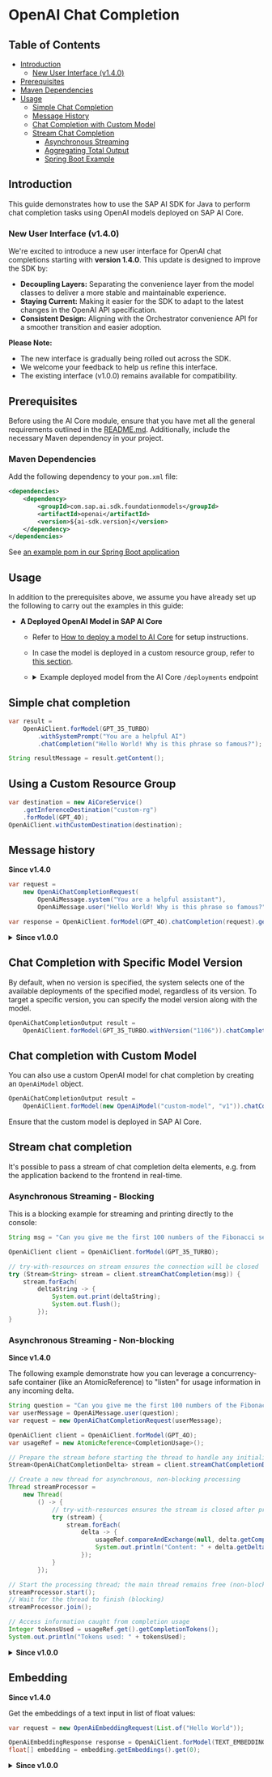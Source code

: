 # OpenAI Chat Completion

## Table of Contents

- [Introduction](#introduction)
    - [New User Interface (v1.4.0)](#new-user-interface-v140)
- [Prerequisites](#prerequisites)
- [Maven Dependencies](#maven-dependencies)
- [Usage](#usage)
    - [Simple Chat Completion](#simple-chat-completion)
    - [Message History](#message-history)
    - [Chat Completion with Custom Model](#chat-completion-with-custom-model)
    - [Stream Chat Completion](#stream-chat-completion)
        - [Asynchronous Streaming](#asynchronous-streaming)
        - [Aggregating Total Output](#aggregating-total-output)
        - [Spring Boot Example](#spring-boot-example)

## Introduction

This guide demonstrates how to use the SAP AI SDK for Java to perform chat completion tasks using OpenAI models deployed on SAP AI Core.

### New User Interface (v1.4.0)

We're excited to introduce a new user interface for OpenAI chat completions starting with **version 1.4.0**. This update is designed to improve the SDK by:

- **Decoupling Layers:** Separating the convenience layer from the model classes to deliver a more stable and maintainable experience.
- **Staying Current:** Making it easier for the SDK to adapt to the latest changes in the OpenAI API specification.
- **Consistent Design:** Aligning with the Orchestrator convenience API for a smoother transition and easier adoption.

**Please Note:**

- The new interface is gradually being rolled out across the SDK.
- We welcome your feedback to help us refine this interface.
- The existing interface (v1.0.0) remains available for compatibility.

## Prerequisites

Before using the AI Core module, ensure that you have met all the general requirements outlined in the [README.md](../../README.md#general-requirements).
Additionally, include the necessary Maven dependency in your project.

### Maven Dependencies

Add the following dependency to your `pom.xml` file:

```xml
<dependencies>
    <dependency>
        <groupId>com.sap.ai.sdk.foundationmodels</groupId>
        <artifactId>openai</artifactId>
        <version>${ai-sdk.version}</version>
    </dependency>
</dependencies>
```

See [an example pom in our Spring Boot application](../../sample-code/spring-app/pom.xml)

## Usage

In addition to the prerequisites above, we assume you have already set up the following to carry out the examples in this guide:

- **A Deployed OpenAI Model in SAP AI Core**
    - Refer
      to [How to deploy a model to AI Core](https://help.sap.com/docs/sap-ai-core/sap-ai-core-service-guide/create-deployment-for-generative-ai-model-in-sap-ai-core)
      for setup instructions.
    - In case the model is deployed in a custom resource group, refer to [this section](#using-a-custom-resource-group).
    - <details>
      <summary>Example deployed model from the AI Core <code>/deployments</code> endpoint</summary>

      ```json
      {
        "id": "d123456abcdefg",
        "deploymentUrl": "https://api.ai.region.aws.ml.hana.ondemand.com/v2/inference/deployments/d123456abcdefg",
        "configurationId": "12345-123-123-123-123456abcdefg",
        "configurationName": "gpt-35-turbo",
        "scenarioId": "foundation-models",
        "status": "RUNNING",
        "statusMessage": null,
        "targetStatus": "RUNNING",
        "lastOperation": "CREATE",
        "latestRunningConfigurationId": "12345-123-123-123-123456abcdefg",
        "ttl": null,
        "details": {
          "scaling": {
            "backendDetails": {}
          },
          "resources": {
            "backendDetails": {
              "model": {
                "name": "gpt-35-turbo",
                "version": "latest"
              }
            }
          }
        },
        "createdAt": "2024-07-03T12:44:22Z",
        "modifiedAt": "2024-07-16T12:44:19Z",
        "submissionTime": "2024-07-03T12:44:51Z",
        "startTime": "2024-07-03T12:45:56Z",
        "completionTime": null
      }
      ```

      </details>

## Simple chat completion

```java
var result =
    OpenAiClient.forModel(GPT_35_TURBO)
        .withSystemPrompt("You are a helpful AI")
        .chatCompletion("Hello World! Why is this phrase so famous?");

String resultMessage = result.getContent();
```

## Using a Custom Resource Group

```java
var destination = new AiCoreService()
    .getInferenceDestination("custom-rg")
    .forModel(GPT_4O);
OpenAiClient.withCustomDestination(destination);
```

## Message history

**Since v1.4.0**

```java
var request =
    new OpenAiChatCompletionRequest(
        OpenAiMessage.system("You are a helpful assistant"),
        OpenAiMessage.user("Hello World! Why is this phrase so famous?"));

var response = OpenAiClient.forModel(GPT_4O).chatCompletion(request).getContent();
```

<details>
<summary><b>Since v1.0.0</b></summary>

```java
var systemMessage =
    new OpenAiChatSystemMessage().setContent("You are a helpful assistant");
var userMessage =
    new OpenAiChatUserMessage().addText("Hello World! Why is this phrase so famous?");
var request =
    new OpenAiChatCompletionParameters().addMessages(systemMessage, userMessage);

var result = OpenAiClient.forModel(GPT_35_TURBO).chatCompletion(request);

String resultMessage = result.getContent();
```

See [an example in our Spring Boot application](../../sample-code/spring-app/src/main/java/com/sap/ai/sdk/app/services/OpenAiService.java)

</details>

## Chat Completion with Specific Model Version

By default, when no version is specified, the system selects one of the available deployments of the specified model, regardless of its version.
To target a specific version, you can specify the model version along with the model.

```java
OpenAiChatCompletionOutput result =
    OpenAiClient.forModel(GPT_35_TURBO.withVersion("1106")).chatCompletion(request);
```

## Chat completion with Custom Model

You can also use a custom OpenAI model for chat completion by creating an `OpenAiModel` object. 

```java
OpenAiChatCompletionOutput result =
    OpenAiClient.forModel(new OpenAiModel("custom-model", "v1")).chatCompletion(request);
```

Ensure that the custom model is deployed in SAP AI Core.

## Stream chat completion

It's possible to pass a stream of chat completion delta elements, e.g. from the application backend to the frontend in real-time.

### Asynchronous Streaming - Blocking

This is a blocking example for streaming and printing directly to the console:

```java
String msg = "Can you give me the first 100 numbers of the Fibonacci sequence?";

OpenAiClient client = OpenAiClient.forModel(GPT_35_TURBO);

// try-with-resources on stream ensures the connection will be closed
try (Stream<String> stream = client.streamChatCompletion(msg)) {
    stream.forEach(
        deltaString -> {
            System.out.print(deltaString);
            System.out.flush();
        });
}
```

### Asynchronous Streaming - Non-blocking

**Since v1.4.0**

The following example demonstrate how you can leverage a concurrency-safe container (like an AtomicReference) to "listen" for usage information in any incoming delta.

```java
String question = "Can you give me the first 100 numbers of the Fibonacci sequence?";
var userMessage = OpenAiMessage.user(question);
var request = new OpenAiChatCompletionRequest(userMessage);

OpenAiClient client = OpenAiClient.forModel(GPT_4O);
var usageRef = new AtomicReference<CompletionUsage>();

// Prepare the stream before starting the thread to handle any initialization exceptions
Stream<OpenAiChatCompletionDelta> stream = client.streamChatCompletionDeltas(request);

// Create a new thread for asynchronous, non-blocking processing
Thread streamProcessor =
    new Thread(
        () -> {
            // try-with-resources ensures the stream is closed after processing
            try (stream) {
                stream.forEach(
                    delta -> {
                        usageRef.compareAndExchange(null, delta.getCompletionUsage());
                        System.out.println("Content: " + delta.getDeltaContent());
                    });
            }
        });

// Start the processing thread; the main thread remains free (non-blocking)
streamProcessor.start();
// Wait for the thread to finish (blocking)
streamProcessor.join();

// Access information caught from completion usage
Integer tokensUsed = usageRef.get().getCompletionTokens();
System.out.println("Tokens used: " + tokensUsed);
```

<details>
<summary><b>Since v1.0.0</b></summary>

The following example is non-blocking and demonstrates how to aggregate the complete response.
Any asynchronous library can be used, such as the classic Thread API.

```java
var question = "Can you give me the first 100 numbers of the Fibonacci sequence?";

var userMessage =
    new OpenAiChatMessage.OpenAiChatUserMessage().addText(question);
var requestParameters =
    new OpenAiChatCompletionParameters().addMessages(userMessage);

var client = OpenAiClient.forModel(GPT_35_TURBO);
var totalOutput = new OpenAiChatCompletionOutput();

// Prepare the stream before starting the thread to handle any initialization exceptions
Stream<OpenAiChatCompletionDelta> stream =
    client.streamChatCompletionDeltas(requestParameters);

var streamProcessor =
    new Thread(
        () -> {
          // try-with-resources ensures the stream is closed after processing
          try (stream) {
            stream.peek(totalOutput::addDelta).forEach(System.out::println);
          }
        });

streamProcessor.start(); // Start processing in a separate thread (non-blocking)
streamProcessor.join(); // Wait for the thread to finish (blocking)

// Access aggregated information from total output
Integer tokensUsed = totalOutput.getUsage().getCompletionTokens();
System.out.println("Tokens used: " + tokensUsed);
```

Please find [an example in our Spring Boot application](../../sample-code/spring-app/src/main/java/com/sap/ai/sdk/app/services/OpenAiService.java). It shows the usage of Spring
Boot's `ResponseBodyEmitter` to stream the chat completion delta messages to the frontend in real-time.

</details>

## Embedding

**Since v1.4.0**

Get the embeddings of a text input in list of float values:

```java
var request = new OpenAiEmbeddingRequest(List.of("Hello World"));

OpenAiEmbeddingResponse response = OpenAiClient.forModel(TEXT_EMBEDDING_ADA_002).embedding(request);
float[] embedding = embedding.getEmbeddings().get(0);
```

<details>
<summary><b>Since v1.0.0</b></summary>

```java
var request = new OpenAiEmbeddingParameters().setInput("Hello World");

OpenAiEmbeddingOutput embedding = OpenAiClient.forModel(TEXT_EMBEDDING_ADA_002).embedding(request);

float[] embedding = embedding.getData().get(0).getEmbedding();
```

See [an example in our Spring Boot application](../../sample-code/spring-app/src/main/java/com/sap/ai/sdk/app/services/OpenAiService.java)

</details>
